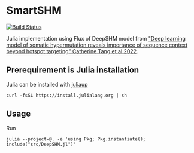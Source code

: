 # SmartSHM

[![Build Status](https://github.com/mashu/SmartSHM.jl/actions/workflows/CI.yml/badge.svg?branch=main)](https://github.com/mashu/SmartSHM.jl/actions/workflows/CI.yml?query=branch%3Amain)

Julia implementation using Flux of DeepSHM model from ["Deep learning model of somatic hypermutation reveals importance of sequence context beyond hotspot targeting" Catherine Tang et al 2022](https://doi.org/10.1016/j.isci.2021.103668).

## Prerequirement is Julia installation
Julia can be installed with [juliaup](https://github.com/JuliaLang/juliaup)
```
curl -fsSL https://install.julialang.org | sh
```
## Usage
Run

```
julia --project=@. -e 'using Pkg; Pkg.instantiate(); include("src/DeepSHM.jl")'
```
